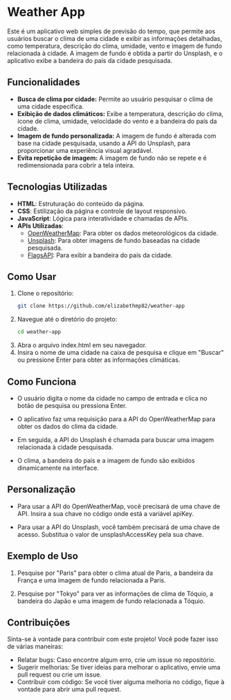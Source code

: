 # Weather App

Este é um aplicativo web simples de previsão do tempo, que permite aos usuários buscar o clima de uma cidade e exibir as informações detalhadas, como temperatura, descrição do clima, umidade, vento e imagem de fundo relacionada à cidade. A imagem de fundo é obtida a partir do Unsplash, e o aplicativo exibe a bandeira do país da cidade pesquisada.

## Funcionalidades

- **Busca de clima por cidade:** Permite ao usuário pesquisar o clima de uma cidade específica.
- **Exibição de dados climáticos:** Exibe a temperatura, descrição do clima, ícone de clima, umidade, velocidade do vento e a bandeira do país da cidade.
- **Imagem de fundo personalizada:** A imagem de fundo é alterada com base na cidade pesquisada, usando a API do Unsplash, para proporcionar uma experiência visual agradável.
- **Evita repetição de imagem:** A imagem de fundo não se repete e é redimensionada para cobrir a tela inteira.

## Tecnologias Utilizadas

- **HTML**: Estruturação do conteúdo da página.
- **CSS**: Estilização da página e controle de layout responsivo.
- **JavaScript**: Lógica para interatividade e chamadas de APIs.
- **APIs Utilizadas**:
  - [OpenWeatherMap](https://openweathermap.org/): Para obter os dados meteorológicos da cidade.
  - [Unsplash](https://unsplash.com/): Para obter imagens de fundo baseadas na cidade pesquisada.
  - [FlagsAPI](https://flagsapi.com/): Para exibir a bandeira do país da cidade.

## Como Usar

1. Clone o repositório:
   ```bash
   git clone https://github.com/elizabethmp82/weather-app
2. Navegue até o diretório do projeto:
   ```bash
   cd weather-app
3. Abra o arquivo index.html em seu navegador.
4. Insira o nome de uma cidade na caixa de pesquisa e clique em "Buscar" ou pressione Enter para obter as informações climáticas.

## Como Funciona
- O usuário digita o nome da cidade no campo de entrada e clica no botão de pesquisa ou pressiona Enter.

- O aplicativo faz uma requisição para a API do OpenWeatherMap para obter os dados do clima da cidade.

- Em seguida, a API do Unsplash é chamada para buscar uma imagem relacionada à cidade pesquisada.

- O clima, a bandeira do país e a imagem de fundo são exibidos dinamicamente na interface.

## Personalização
- Para usar a API do OpenWeatherMap, você precisará de uma chave de API. Insira a sua chave no código onde está a variável apiKey.

- Para usar a API do Unsplash, você também precisará de uma chave de acesso. Substitua o valor de unsplashAccessKey pela sua chave.

## Exemplo de Uso
1. Pesquise por "Paris" para obter o clima atual de Paris, a bandeira da França e uma imagem de fundo relacionada a Paris.

2. Pesquise por "Tokyo" para ver as informações de clima de Tóquio, a bandeira do Japão e uma imagem de fundo relacionada a Tóquio.

## Contribuições
Sinta-se à vontade para contribuir com este projeto! Você pode fazer isso de várias maneiras:

- Relatar bugs: Caso encontre algum erro, crie um issue no repositório.
- Sugerir melhorias: Se tiver ideias para melhorar o aplicativo, envie uma pull request ou crie um issue.
- Contribuir com código: Se você tiver alguma melhoria no código, fique à vontade para abrir uma pull request.

